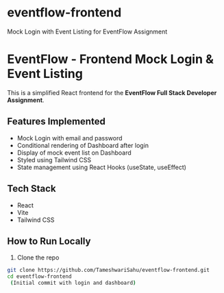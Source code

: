 
# eventflow-frontend
Mock Login with Event Listing for EventFlow Assignment

# EventFlow - Frontend Mock Login & Event Listing

This is a simplified React frontend for the **EventFlow Full Stack Developer Assignment**.

##  Features Implemented

-  Mock Login with email and password
-  Conditional rendering of Dashboard after login
-  Display of mock event list on Dashboard
-  Styled using Tailwind CSS
- State management using React Hooks (useState, useEffect)

##  Tech Stack

- React
- Vite
- Tailwind CSS

## How to Run Locally

1. Clone the repo
```bash
git clone https://github.com/TameshwariSahu/eventflow-frontend.git
cd eventflow-frontend
 (Initial commit with login and dashboard)
